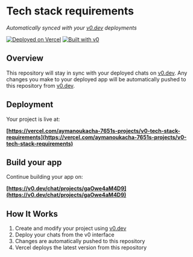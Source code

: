 # Tech stack requirements

*Automatically synced with your [v0.dev](https://v0.dev) deployments*

[![Deployed on Vercel](https://img.shields.io/badge/Deployed%20on-Vercel-black?style=for-the-badge&logo=vercel)](https://vercel.com/aymanoukacha-7651s-projects/v0-tech-stack-requirements)
[![Built with v0](https://img.shields.io/badge/Built%20with-v0.dev-black?style=for-the-badge)](https://v0.dev/chat/projects/gaOwe4aM4D9)

## Overview

This repository will stay in sync with your deployed chats on [v0.dev](https://v0.dev).
Any changes you make to your deployed app will be automatically pushed to this repository from [v0.dev](https://v0.dev).

## Deployment

Your project is live at:

**[https://vercel.com/aymanoukacha-7651s-projects/v0-tech-stack-requirements](https://vercel.com/aymanoukacha-7651s-projects/v0-tech-stack-requirements)**

## Build your app

Continue building your app on:

**[https://v0.dev/chat/projects/gaOwe4aM4D9](https://v0.dev/chat/projects/gaOwe4aM4D9)**

## How It Works

1. Create and modify your project using [v0.dev](https://v0.dev)
2. Deploy your chats from the v0 interface
3. Changes are automatically pushed to this repository
4. Vercel deploys the latest version from this repository